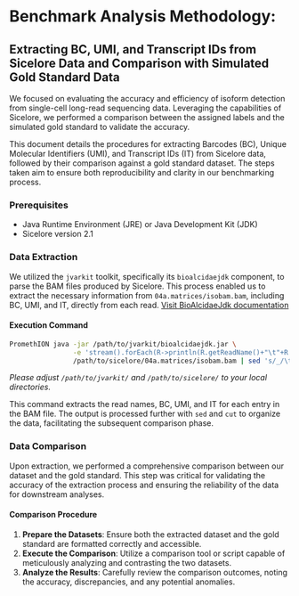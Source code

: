 # Benchmark Analysis Methodology: 
## Extracting BC, UMI, and Transcript IDs from Sicelore Data and Comparison with Simulated Gold Standard Data

We focused on evaluating the accuracy and efficiency of isoform detection from single-cell long-read sequencing data. Leveraging the capabilities of Sicelore, we performed a comparison between the assigned labels and the simulated gold standard to validate the accuracy.

This document details the procedures for extracting Barcodes (BC), Unique Molecular Identifiers (UMI), and Transcript IDs (IT) from Sicelore data, followed by their comparison against a gold standard dataset. The steps taken aim to ensure both reproducibility and clarity in our benchmarking process.

### Prerequisites

- Java Runtime Environment (JRE) or Java Development Kit (JDK)
- Sicelore version 2.1

### Data Extraction

We utilized the `jvarkit` toolkit, specifically its `bioalcidaejdk` component, to parse the BAM files produced by Sicelore. This process enabled us to extract the necessary information from `04a.matrices/isobam.bam`, including BC, UMI, and IT, directly from each read.
[Visit BioAlcidaeJdk documentation](http://lindenb.github.io/jvarkit/BioAlcidaeJdk.html)
#### Execution Command

```bash
PromethION java -jar /path/to/jvarkit/bioalcidaejdk.jar \
                -e 'stream().forEach(R->println(R.getReadName()+"\t"+R.getAttribute("BC")+"\t"+R.getAttribute("U8")+"\t"+R.getAttribute("IT")));' \
                /path/to/sicelore/04a.matrices/isobam.bam | sed 's/_/\t/5' | cut -f1,3,4 > read_bc_umi_it_sicelore.txt
```

*Please adjust `/path/to/jvarkit/` and `/path/to/sicelore/` to your local directories.*

This command extracts the read names, BC, UMI, and IT for each entry in the BAM file. The output is processed further with `sed` and `cut` to organize the data, facilitating the subsequent comparison phase.

### Data Comparison

Upon extraction, we performed a comprehensive comparison between our dataset and the gold standard. This step was critical for validating the accuracy of the extraction process and ensuring the reliability of the data for downstream analyses.

#### Comparison Procedure

1. **Prepare the Datasets**: Ensure both the extracted dataset and the gold standard are formatted correctly and accessible.
2. **Execute the Comparison**: Utilize a comparison tool or script capable of meticulously analyzing and contrasting the two datasets.
3. **Analyze the Results**: Carefully review the comparison outcomes, noting the accuracy, discrepancies, and any potential anomalies.
